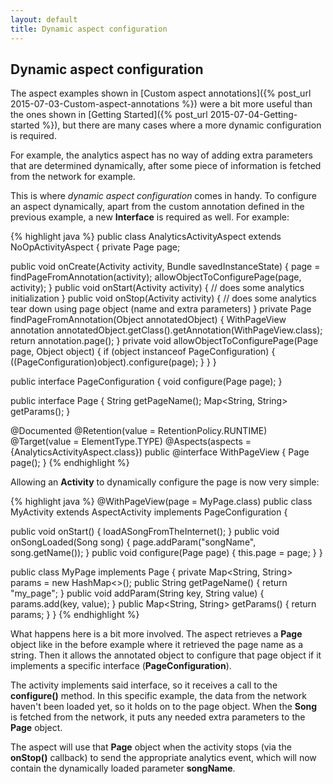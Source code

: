 ```yaml
---
layout: default
title: Dynamic aspect configuration
---
```


## Dynamic aspect configuration

The aspect examples shown in [Custom aspect annotations]({% post_url 2015-07-03-Custom-aspect-annotations %}) were a bit more useful than the ones shown in [Getting Started]({% post_url 2015-07-04-Getting-started %}), but there are many cases where a more dynamic configuration is required.

For example, the analytics aspect has no way of adding extra parameters that are determined dynamically, after some piece of information is fetched from the network for example.

This is where *dynamic aspect configuration* comes in handy. To configure an aspect dynamically, apart from the custom annotation defined in the previous example, a new **Interface** is required as well. For example:

{% highlight java %}
public class AnalyticsActivityAspect extends NoOpActivityAspect {
  private Page page;

  public void onCreate(Activity activity, Bundle savedInstanceState) {
    page = findPageFromAnnotation(activity);
    allowObjectToConfigurePage(page, activity);
  }
  public void onStart(Activity activity) {
    // does some analytics initialization
  }
  public void onStop(Activity activity) {
    // does some analytics tear down using page object (name and extra parameters)
  }
  private Page findPageFromAnnotation(Object annotatedObject) {
    WithPageView annotation annotatedObject.getClass().getAnnotation(WithPageView.class);
    return annotation.page();
  }
  private void allowObjectToConfigurePage(Page page, Object object) {
    if (object instanceof PageConfiguration) {
      ((PageConfiguration)object).configure(page);
    }
  }
}

public interface PageConfiguration {
  void configure(Page page);
}

public interface Page {
  String getPageName();
  Map<String, String> getParams();
}

@Documented
@Retention(value = RetentionPolicy.RUNTIME)
@Target(value = ElementType.TYPE)
@Aspects(aspects = {AnalyticsActivityAspect.class})
public @interface WithPageView {
  Page page();
}
{% endhighlight %}

Allowing an **Activity** to dynamically configure the page is now very simple:

{% highlight java %}
@WithPageView(page = MyPage.class)
public class MyActivity extends AspectActivity implements PageConfiguration {

  public void onStart() {
    loadASongFromTheInternet();
  }
  public void onSongLoaded(Song song) {
    page.addParam("songName", song.getName());
  }
  public void configure(Page page) {
    this.page = page;
  }
}

public class MyPage implements Page {
  private Map<String, String> params = new HashMap<>();
  public String getPageName() {
    return "my_page";
  }
  public void addParam(String key, String value) {
    params.add(key, value);
  }
  public Map<String, String> getParams() {
    return params;
  }
}
{% endhighlight %}

What happens here is a bit more involved. The aspect retrieves a **Page** object like in the before example where it retrieved the page name as a string. Then it allows the annotated object to configure that page object if it implements a specific interface (**PageConfiguration**).

The activity implements said interface, so it receives a call to the **configure()** method. In this specific example, the data from the network haven't been loaded yet, so it holds on to the page object. When the **Song** is fetched from the network, it puts any needed extra parameters to the **Page** object.

The aspect will use that **Page** object when the activity stops (via the **onStop()** callback) to send the appropriate analytics event, which will now contain the dynamically loaded parameter **songName**.
